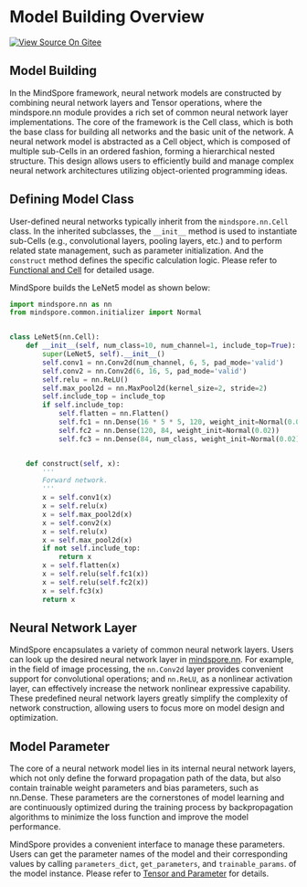 # Model Building Overview

[![View Source On Gitee](https://mindspore-website.obs.cn-north-4.myhuaweicloud.com/website-images/r2.4.0/resource/_static/logo_source_en.svg)](https://gitee.com/mindspore/docs/blob/r2.4.0/docs/mindspore/source_en/model_train/model_building/overview.md)

## Model Building

In the MindSpore framework, neural network models are constructed by combining neural network layers and Tensor operations, where the mindspore.nn module provides a rich set of common neural network layer implementations. The core of the framework is the Cell class, which is both the base class for building all networks and the basic unit of the network. A neural network model is abstracted as a Cell object, which is composed of multiple sub-Cells in an ordered fashion, forming a hierarchical nested structure. This design allows users to efficiently build and manage complex neural network architectures utilizing object-oriented programming ideas.

## Defining Model Class

User-defined neural networks typically inherit from the `mindspore.nn.Cell` class. In the inherited subclasses, the `__init__` method is used to instantiate sub-Cells (e.g., convolutional layers, pooling layers, etc.) and to perform related state management, such as parameter initialization. And the `construct` method defines the specific calculation logic. Please refer to [Functional and Cell](https://www.mindspore.cn/docs/en/r2.4.0/model_train/model_building/functional_and_cell.html) for detailed usage.

MindSpore builds the LeNet5 model as shown below:

```python
import mindspore.nn as nn
from mindspore.common.initializer import Normal


class LeNet5(nn.Cell):
    def __init__(self, num_class=10, num_channel=1, include_top=True):
        super(LeNet5, self).__init__()
        self.conv1 = nn.Conv2d(num_channel, 6, 5, pad_mode='valid')
        self.conv2 = nn.Conv2d(6, 16, 5, pad_mode='valid')
        self.relu = nn.ReLU()
        self.max_pool2d = nn.MaxPool2d(kernel_size=2, stride=2)
        self.include_top = include_top
        if self.include_top:
            self.flatten = nn.Flatten()
            self.fc1 = nn.Dense(16 * 5 * 5, 120, weight_init=Normal(0.02))
            self.fc2 = nn.Dense(120, 84, weight_init=Normal(0.02))
            self.fc3 = nn.Dense(84, num_class, weight_init=Normal(0.02))


    def construct(self, x):
        '''
        Forward network.
        '''
        x = self.conv1(x)
        x = self.relu(x)
        x = self.max_pool2d(x)
        x = self.conv2(x)
        x = self.relu(x)
        x = self.max_pool2d(x)
        if not self.include_top:
            return x
        x = self.flatten(x)
        x = self.relu(self.fc1(x))
        x = self.relu(self.fc2(x))
        x = self.fc3(x)
        return x
```

## Neural Network Layer

MindSpore encapsulates a variety of common neural network layers. Users can look up the desired neural network layer in [mindspore.nn](https://www.mindspore.cn/docs/en/r2.4.0/api_python/mindspore.nn.html). For example, in the field of image processing, the `nn.Conv2d` layer provides convenient support for convolutional operations; and `nn.ReLU`, as a nonlinear activation layer, can effectively increase the network nonlinear expressive capability. These predefined neural network layers greatly simplify the complexity of network construction, allowing users to focus more on model design and optimization.

## Model Parameter

The core of a neural network model lies in its internal neural network layers, which not only define the forward propagation path of the data, but also contain trainable weight parameters and bias parameters, such as nn.Dense. These parameters are the cornerstones of model learning and are continuously optimized during the training process by backpropagation algorithms to minimize the loss function and improve the model performance.

MindSpore provides a convenient interface to manage these parameters. Users can get the parameter names of the model and their corresponding values by calling `parameters_dict`, `get_parameters`, and `trainable_params`. of the model instance. Please refer to [Tensor and Parameter](https://www.mindspore.cn/docs/en/r2.4.0/model_train/model_building/tensor_and_parameter.html) for details.